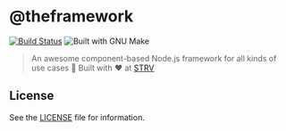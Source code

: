 [travis-badge]: https://travis-ci.com/strvcom/framework.svg?token=vpBhQ7GACx5Nze8Y9Ju6
[travis-url]: https://travis-ci.com/strvcom/framework
[make-badge]: https://img.shields.io/badge/built%20with-GNU%20Make-brightgreen.svg
[strv-home]: https://www.strv.com

# @theframework

[![Build Status][travis-badge]][travis-url]
![Built with GNU Make][make-badge]

> An awesome component-based Node.js framework for all kinds of use cases 🚀
> Built with ❤️ at [STRV][strv-home]

## License

See the [LICENSE](LICENSE) file for information.
